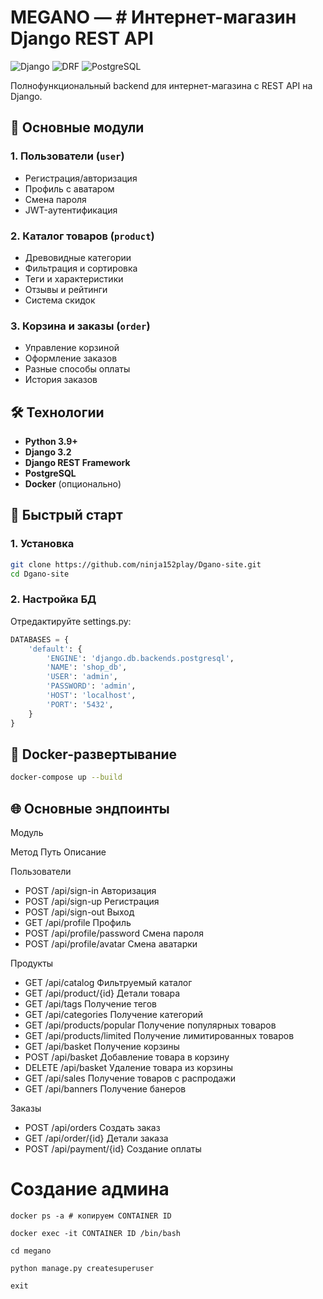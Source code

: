 # MEGANO — # Интернет-магазин Django REST API

![Django](https://img.shields.io/badge/Django-3.2-green)
![DRF](https://img.shields.io/badge/DRF-3.12-blue)
![PostgreSQL](https://img.shields.io/badge/PostgreSQL-13-purple)

Полнофункциональный backend для интернет-магазина с REST API на Django.

## 📌 Основные модули

### 1. Пользователи (`user`)
- Регистрация/авторизация
- Профиль с аватаром
- Смена пароля
- JWT-аутентификация

### 2. Каталог товаров (`product`)
- Древовидные категории
- Фильтрация и сортировка
- Теги и характеристики
- Отзывы и рейтинги
- Система скидок

### 3. Корзина и заказы (`order`)
- Управление корзиной
- Оформление заказов
- Разные способы оплаты
- История заказов

## 🛠 Технологии

- **Python 3.9+**
- **Django 3.2**
- **Django REST Framework**
- **PostgreSQL**
- **Docker** (опционально)

## 🚀 Быстрый старт

### 1. Установка
```bash
git clone https://github.com/ninja152play/Dgano-site.git
cd Dgano-site
```
### 2. Настройка БД
Отредактируйте settings.py:

```python
DATABASES = {
    'default': {
        'ENGINE': 'django.db.backends.postgresql',
        'NAME': 'shop_db',
        'USER': 'admin',
        'PASSWORD': 'admin',
        'HOST': 'localhost',
        'PORT': '5432',
    }
}
```
## 🐳 Docker-развертывание
```bash
docker-compose up --build
```
## 🌐 Основные эндпоинты
Модуль	

Метод	Путь	              Описание

Пользователи	
- POST	/api/sign-in	      Авторизация
- POST	/api/sign-up	      Регистрация
- POST  /api/sign-out         Выход
- GET   /api/profile          Профиль
- POST  /api/profile/password Смена пароля
- POST  /api/profile/avatar   Смена аватарки

Продукты
- GET	/api/catalog	Фильтруемый каталог
- GET	/api/product/{id}	Детали товара
- GET   /api/tags Получение тегов
- GET   /api/categories Получение категорий
- GET   /api/products/popular Получение популярных товаров
- GET   /api/products/limited Получение лимитированных товаров
- GET   /api/basket Получение корзины
- POST   /api/basket Добавление товара в корзину
- DELETE   /api/basket Удаление товара из корзины
- GET   /api/sales Получение товаров с распродажи
- GET   /api/banners Получение банеров

Заказы	
- POST	/api/orders	Создать заказ
- GET	/api/order/{id}	Детали заказа
- POST  /api/payment/{id} Создание оплаты

# Создание админа
```
docker ps -a # копируем CONTAINER ID

docker exec -it CONTAINER ID /bin/bash

cd megano

python manage.py createsuperuser

exit
```
